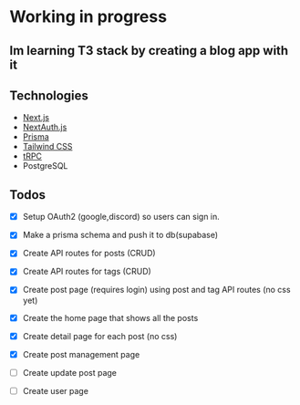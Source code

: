 # Working in progress
## Im learning T3 stack by creating a blog app with it

## Technologies

- [Next.js](https://nextjs.org)
- [NextAuth.js](https://next-auth.js.org)
- [Prisma](https://prisma.io)
- [Tailwind CSS](https://tailwindcss.com)
- [tRPC](https://trpc.io)
- PostgreSQL

## Todos
- [x] Setup OAuth2 (google,discord) so users can sign in. 

- [x] Make a prisma schema and push it to db(supabase)
- [x] Create API routes for posts (CRUD)
- [x] Create API routes for tags (CRUD)
- [x] Create post page (requires login) using post and tag API routes (no css yet)
- [x] Create the home page that shows all the posts
- [x] Create detail page for each post (no css)
- [x] Create post management page
- [ ] Create update post page
- [ ] Create user page

